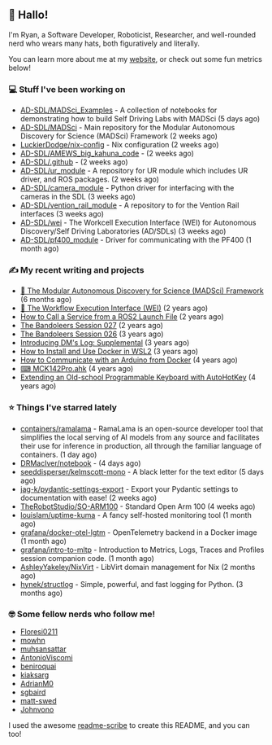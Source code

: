 ## 👋 Hallo!

I'm Ryan, a Software Developer, Roboticist, Researcher, and well-rounded nerd who wears many hats, both figuratively and literally.

You can learn more about me at my [website](https://ryandlewis.dev), or check out some fun metrics below!

### 💻 Stuff I've been working on

- [AD-SDL/MADSci_Examples](https://github.com/AD-SDL/MADSci_Examples) - A collection of notebooks for demonstrating how to build Self Driving Labs with MADSci (5 days ago)
- [AD-SDL/MADSci](https://github.com/AD-SDL/MADSci) - Main repository for the Modular Autonomous Discovery for Science (MADSci) Framework (2 weeks ago)
- [LuckierDodge/nix-config](https://github.com/LuckierDodge/nix-config) - Nix configuration (2 weeks ago)
- [AD-SDL/AMEWS_big_kahuna_code](https://github.com/AD-SDL/AMEWS_big_kahuna_code) -  (2 weeks ago)
- [AD-SDL/.github](https://github.com/AD-SDL/.github) -  (2 weeks ago)
- [AD-SDL/ur_module](https://github.com/AD-SDL/ur_module) - A repository for UR module which includes UR driver, and ROS packages. (2 weeks ago)
- [AD-SDL/camera_module](https://github.com/AD-SDL/camera_module) - Python driver for interfacing with the cameras in the SDL (3 weeks ago)
- [AD-SDL/vention_rail_module](https://github.com/AD-SDL/vention_rail_module) - A repository to for the Vention Rail interfaces (3 weeks ago)
- [AD-SDL/wei](https://github.com/AD-SDL/wei) - The Workcell Execution Interface (WEI) for Autonomous Discovery/Self Driving Laboratories (AD/SDLs) (3 weeks ago)
- [AD-SDL/pf400_module](https://github.com/AD-SDL/pf400_module) - Driver for communicating with the PF400  (1 month ago)

### ✍ My recent writing and projects

- [🦑 The Modular Autonomous Discovery for Science (MADSci) Framework](https://ryandlewis.dev/projects/madsci/) (6 months ago)
- [🧪 The Workflow Execution Interface (WEI)](https://ryandlewis.dev/projects/wei/) (2 years ago)
- [How to Call a Service from a ROS2 Launch File](https://ryandlewis.dev/posts/callserviceinros2launch/) (2 years ago)
- [The Bandoleers Session 027](https://ryandlewis.dev/posts/ttrpg/thebandoleers027/) (2 years ago)
- [The Bandoleers Session 026](https://ryandlewis.dev/posts/ttrpg/thebandoleers026/) (3 years ago)
- [Introducing DM&#39;s Log: Supplemental](https://ryandlewis.dev/posts/ttrpg/introducingdmslog/) (3 years ago)
- [How to Install and Use Docker in WSL2](https://ryandlewis.dev/posts/howtowsldocker/) (3 years ago)
- [How to Communicate with an Arduino from Docker](https://ryandlewis.dev/posts/howtoarduinodocker/) (4 years ago)
- [⌨ MCK142Pro.ahk](https://ryandlewis.dev/projects/mck142pro/) (4 years ago)
- [Extending an Old-school Programmable Keyboard with AutoHotKey](https://ryandlewis.dev/posts/mck142pro/) (4 years ago)

### ⭐ Things I've starred lately

- [containers/ramalama](https://github.com/containers/ramalama) - RamaLama is an open-source developer tool that simplifies the local serving of AI models from any source and facilitates their use for inference in production, all through the familiar language of containers. (1 day ago)
- [DRMacIver/notebook](https://github.com/DRMacIver/notebook) -  (4 days ago)
- [seeddisperser/kelmscott-mono](https://github.com/seeddisperser/kelmscott-mono) - A black letter for the text editor (5 days ago)
- [jag-k/pydantic-settings-export](https://github.com/jag-k/pydantic-settings-export) - Export your Pydantic settings to documentation with ease! (2 weeks ago)
- [TheRobotStudio/SO-ARM100](https://github.com/TheRobotStudio/SO-ARM100) - Standard Open Arm 100 (4 weeks ago)
- [louislam/uptime-kuma](https://github.com/louislam/uptime-kuma) - A fancy self-hosted monitoring tool (1 month ago)
- [grafana/docker-otel-lgtm](https://github.com/grafana/docker-otel-lgtm) - OpenTelemetry backend in a Docker image (1 month ago)
- [grafana/intro-to-mltp](https://github.com/grafana/intro-to-mltp) - Introduction to Metrics, Logs, Traces and Profiles session companion code. (1 month ago)
- [AshleyYakeley/NixVirt](https://github.com/AshleyYakeley/NixVirt) - LibVirt domain management for Nix (2 months ago)
- [hynek/structlog](https://github.com/hynek/structlog) - Simple, powerful, and fast logging for Python. (3 months ago)

### 🤓 Some fellow nerds who follow me!

- [Floresi0211](https://github.com/Floresi0211)
- [mowhn](https://github.com/mowhn)
- [muhsansattar](https://github.com/muhsansattar)
- [AntonioViscomi](https://github.com/AntonioViscomi)
- [beniroquai](https://github.com/beniroquai)
- [kiaksarg](https://github.com/kiaksarg)
- [AdrianM0](https://github.com/AdrianM0)
- [sgbaird](https://github.com/sgbaird)
- [matt-swed](https://github.com/matt-swed)
- [Johnvono](https://github.com/Johnvono)

I used the awesome [readme-scribe](https://github.com/muesli/readme-scribe) to create this README, and you can too!
